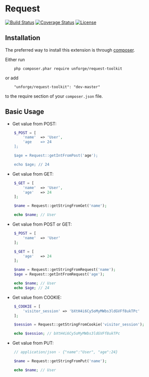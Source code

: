 # Request

[![Build Status](https://secure.travis-ci.org/unforge/request-toolkit.svg?branch=master)](https://secure.travis-ci.org/unforge/request-toolkit)
[![Coverage Status](https://coveralls.io/repos/github/unforge/request-toolkit/badge.svg?branch=master)](https://coveralls.io/github/unforge/request-toolkit?branch=master)
[![License](https://poser.pugx.org/unforge/request-toolkit/license.svg)](https://packagist.org/packages/unforge/request-toolkit)

Installation
------------

The preferred way to install this extension is through [composer](http://getcomposer.org/download/).

Either run

```
    php composer.phar require unforge/request-toolkit
```

or add

```
    "unforge/request-toolkit": "dev-master"
```

to the require section of your `composer.json` file.

Basic Usage
------------

* Get value from POST:

```php
    $_POST = [
        'name'  => 'User',
        'age    => 24
    ];

    $age = Request::getIntFromPost('age');

    echo $age; // 24
```

* Get value from GET:

```php
    $_GET = [
        'name'  => 'User',
        'age'   => 24
    ];

    $name = Request::getStringFromGet('name');

    echo $name; // User
```

* Get value from POST or GET:

```php
    $_POST = [
        'name'  => 'User'
    ];

    $_GET = [
        'age'   => 24
    ];

    $name = Request::getStringFromRequest('name');
    $age = Request::getIntFromRequest('age');

    echo $name; // User
    echo $age; // 24
```

* Get value from COOKIE:

```php
    $_COOKIE = [
        'visitor_session' => 'bXtH4i6Cy5oMyMWbs3ldGVFf8ukTPc'
    ];

    $session = Request::getStringFromCookie('visitor_session');

    echo $session; // bXtH4i6Cy5oMyMWbs3ldGVFf8ukTPc
```

* Get value from PUT:

```php
    // application/json - {"name":"User", "age":24}

    $name = Request::getStringFromPut('name');

    echo $name; // User
```